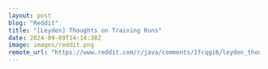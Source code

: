 ```yaml
---
layout: post
blog: "Reddit"
title: "[Leyden] Thoughts on Training Runs"
date: 2024-09-09T14:14:38Z
image: images/reddit.png
remote_url: "https://www.reddit.com/r/java/comments/1fcqgi6/leyden_thoughts_on_training_runs/"
---
```

